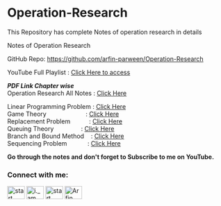 # Operation-Research
This Repository has complete Notes of operation research in details

Notes of Operation Research 

GitHub Repo: https://github.com/arfin-parween/Operation-Research

YouTube Full Playlist : <a href="https://www.youtube.com/playlist?list=PL23dd-8zssJAdGmsSofO4UaRyEXZDtm7a"> Click Here to access </a>



***********PDF Link Chapter wise***********<br>
Operation Research All Notes : <a href="https://drive.google.com/drive/folders/1R4Lk7dhQqkDthIovCd34kw2yvRJXZBPL"> Click Here </a>


Linear Programming Problem : <a href="https://drive.google.com/file/d/1qIobFStxh8fUR_rSJLmdLk_IMVd7Ig-F/view"> Click Here </a> <br>
Game Theory &nbsp;&nbsp;&nbsp;&nbsp;&nbsp;&nbsp;&nbsp;&nbsp;&nbsp;&nbsp;&nbsp;&nbsp;&nbsp;&nbsp;&nbsp;&nbsp;&nbsp;&nbsp;&nbsp;&nbsp;&nbsp;&nbsp;: <a href="https://drive.google.com/drive/folders/1R4Lk7dhQqkDthIovCd34kw2yvRJXZBPL"> Click Here </a> <br>
Replacement Problem &nbsp;&nbsp;&nbsp;&nbsp;&nbsp;&nbsp;&nbsp;&nbsp;&nbsp;&nbsp;: <a href="https://drive.google.com/file/d/19wVAXkZ5j86PWqh9D3-mLeLqFbXAHRHp/view?usp=drivesdk"> Click Here </a> <br>
Queuing Theory &nbsp;&nbsp;&nbsp;&nbsp;&nbsp;&nbsp;&nbsp;&nbsp;&nbsp;&nbsp;&nbsp;&nbsp;&nbsp;&nbsp;&nbsp;: <a href="https://drive.google.com/drive/folders/1R4Lk7dhQqkDthIovCd34kw2yvRJXZBPL"> Click Here </a> <br>
Branch and Bound Method &nbsp;&nbsp;&nbsp;: <a href="https://drive.google.com/drive/folders/1R4Lk7dhQqkDthIovCd34kw2yvRJXZBPL"> Click Here </a> <br>
Sequencing Problem &nbsp;&nbsp;&nbsp;&nbsp;&nbsp;&nbsp;&nbsp;&nbsp;&nbsp;&nbsp;&nbsp;: <a href="https://drive.google.com/drive/folders/1R4Lk7dhQqkDthIovCd34kw2yvRJXZBPL"> Click Here </a> <br>

**Go through the notes and don't forget to Subscribe to me on YouTube.**


<h3 align="left">Connect with me:</h3>
<p align="left">
<a href="https://twitter.com/@StartPracticing" target="blank"><img align="center" src="https://raw.githubusercontent.com/rahuldkjain/github-profile-readme-generator/master/src/images/icons/Social/twitter.svg" alt="start practicing" height="30" width="40" /></a>
<a href="https://instagram.com/i._am._arfin" target="blank"><img align="center" src="https://raw.githubusercontent.com/rahuldkjain/github-profile-readme-generator/master/src/images/icons/Social/instagram.svg" alt="i._am._arfin" height="30" width="40" /></a>
<a href="https://www.youtube.com/c/start practicing" target="blank"><img align="center" src="https://raw.githubusercontent.com/rahuldkjain/github-profile-readme-generator/master/src/images/icons/Social/youtube.svg" alt="start practicing" height="30" width="40" /></a>
<a href="https://www.linkedin.com/in/arfin-parween/" target="blank"><img align="center" src="https://i.stack.imgur.com/gVE0j.png" alt="Arfin Parween" height="30" width="40" /></a>
